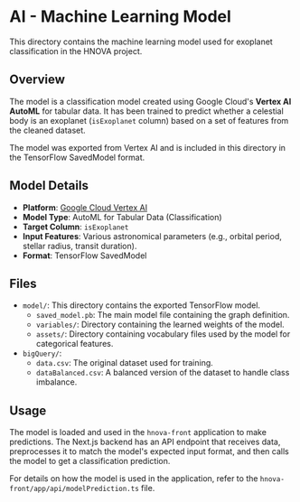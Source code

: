 # AI - Machine Learning Model

This directory contains the machine learning model used for exoplanet classification in the HNOVA project.

## Overview

The model is a classification model created using Google Cloud's **Vertex AI AutoML** for tabular data. It has been trained to predict whether a celestial body is an exoplanet (`isExoplanet` column) based on a set of features from the cleaned dataset.

The model was exported from Vertex AI and is included in this directory in the TensorFlow SavedModel format.

## Model Details

- **Platform**: [Google Cloud Vertex AI](https://cloud.google.com/vertex-ai)
- **Model Type**: AutoML for Tabular Data (Classification)
- **Target Column**: `isExoplanet`
- **Input Features**: Various astronomical parameters (e.g., orbital period, stellar radius, transit duration).
- **Format**: TensorFlow SavedModel

## Files

- `model/`: This directory contains the exported TensorFlow model.
  - `saved_model.pb`: The main model file containing the graph definition.
  - `variables/`: Directory containing the learned weights of the model.
  - `assets/`: Directory containing vocabulary files used by the model for categorical features.
- `bigQuery/`:
  - `data.csv`: The original dataset used for training.
  - `dataBalanced.csv`: A balanced version of the dataset to handle class imbalance.

## Usage

The model is loaded and used in the `hnova-front` application to make predictions. The Next.js backend has an API endpoint that receives data, preprocesses it to match the model's expected input format, and then calls the model to get a classification prediction.

For details on how the model is used in the application, refer to the `hnova-front/app/api/modelPrediction.ts` file.
